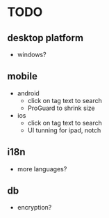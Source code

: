 # TODO

## desktop platform
- windows?

## mobile
- android
    - click on tag text to search
    - ProGuard to shrink size
- ios
    - click on tag text to search
    - UI tunning for ipad, notch

## i18n
- more languages?

## db
- encryption?

